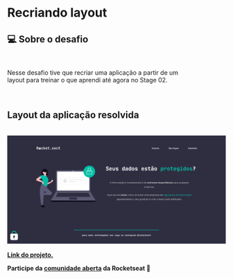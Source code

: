 # Recriando layout

## 💻 Sobre o desafio

<br>

Nesse desafio tive que recriar uma aplicação a partir de um layout para treinar o que aprendi até agora no Stage 02.

<br>

## Layout da aplicação resolvida

<br>

<img src="images/Rocket.sect.png">

<br>

[**Link do projeto.**](https://rocketpontosect.netlify.app/)

 **Participe da  [comunidade aberta](https://discord.gg/Ns86RQyVH8) da Rocketseat 👋**
